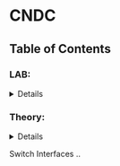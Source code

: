 # CNDC

## Table of Contents

### LAB:
<details>
  
1. [Lab1: Network Troubleshooting Commands](https://github.com/Rohail30/CNDC/tree/main/LAB/LAB-1)
2. [Lab2: Operating Modes in Cisco IOS](https://github.com/Rohail30/CNDC/tree/main/LAB/LAB-2)
3. [Lab3: Navigating the Two Different Networks](https://github.com/Rohail30/CNDC/tree/main/LAB/LAB-3)
4. [Lab4: Router as DHCP Server](https://github.com/Rohail30/CNDC/tree/main/LAB/LAB-4)
5. [Lab5: Configuring VLANs and Trunking](https://github.com/Rohail30/CNDC/tree/main/LAB/LAB-5)
6. [Lab6: Security Features on Switch](https://github.com/Rohail30/CNDC/tree/main/LAB/LAB-6)
7. [Lab7: IPv4 Static and Default Routes](https://github.com/Rohail30/CNDC/tree/main/LAB/LAB-7)
</details>

### Theory:
<details>
  
1. [Lecture1: Introduction to Computer Networks and Data Communications](https://github.com/Rohail30/CNDC/tree/main/Theory/LEC-1)
2. [Lecture2: Interfaces and Cables in Networking](https://github.com/Rohail30/CNDC/tree/main/Theory/LEC-2)
3. [Lecture3: OSI Model](https://github.com/Rohail30/CNDC/tree/main/Theory/LEC-3)
4. [Lecture4: Networking](https://github.com/Rohail30/CNDC/tree/main/Theory/LEC-4)
5. [Lecture5: Ethernet LAN Switching](https://github.com/Rohail30/CNDC/tree/main/Theory/LEC-5)
6. [Lecture6: Switch Interfaces](https://github.com/Rohail30/CNDC/tree/main/Theory/LEC-6)
</details>

Switch Interfaces
..
